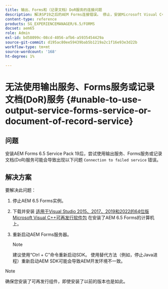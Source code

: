 ```yaml
---
title: 输出、Forms和（记录文档）DoR服务的连接问题
description: 解决SP19之后的AEM Forms连接错误。 停止，安装Microsoft Visual C++，重新启动服务器以获得无缝的解决方案。 排查输出故障、Forms、DoR服务。
content-type: reference
products: SG_EXPERIENCEMANAGER/6.5/FORMS
docset: aem65
role: Admin
exl-id: bd58099c-08cd-4056-afb6-a5935454429a
source-git-commit: d195ac80ee59439bab5b1219a2c1f16e93e3d22b
workflow-type: tm+mt
source-wordcount: '168'
ht-degree: 1%

---
```


# 无法使用输出服务、Forms服务或记录文档(DoR)服务 {#unable-to-use-output-service-forms-service-or-document-of-record-service}

## 问题

安装AEM Forms 6.5 Service Pack 19后，尝试使用输出服务、Forms服务或记录文档(DoR)服务可能会导致出现以下问题 `Connection to failed service` 错误。

## 解决方案

要解决此问题：

1. 停止AEM 6.5 Forms实例。
1. 下载并安装 [适用于Visual Studio 2015、2017、2019和2022的64位版Microsoft Visual C++可再发行软件包](https://learn.microsoft.com/en-us/cpp/windows/latest-supported-vc-redist?view=msvc-170#visual-studio-2015-2017-2019-and-2022) 在安装了AEM 6.5 Forms的计算机上。
1. 重新启动AEM Forms服务器。

   >[!NOTE]
   >
   > 建议使用“Ctrl + C”命令重新启动SDK。 使用替代方法（例如，停止Java进程）重新启动AEM SDK可能会导致AEM开发环境不一致。


>[!NOTE]
>
>
> 确保您安装了可再发行组件，即使安装了以前的版本也是如此。

